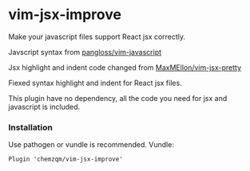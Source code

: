 # vim-jsx-improve

Make your javascript files support React jsx correctly.

Javscript syntax from [pangloss/vim-javascript](https://github.com/pangloss/vim-javascript)

Jsx highlight and indent code changed from [MaxMEllon/vim-jsx-pretty](https://github.com/MaxMEllon/vim-jsx-pretty)

Fiexed syntax highlight and indent for React jsx files.

This plugin have no dependency, all the code you need for jsx and javascript is
included.

### Installation

Use pathogen or vundle is recommended. Vundle:

    Plugin 'chemzqm/vim-jsx-improve'

